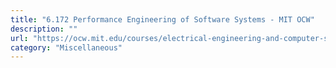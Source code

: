 ```yaml
---
title: "6.172 Performance Engineering of Software Systems - MIT OCW"
description: ""
url: "https://ocw.mit.edu/courses/electrical-engineering-and-computer-science/6-172-performance-engineering-of-software-systems-fall-2018/"
category: "Miscellaneous"
---
```

